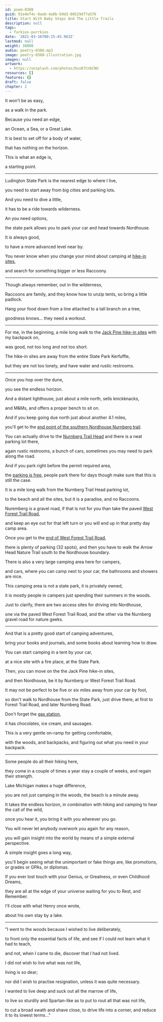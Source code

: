 ```yaml
---
id: poem-0380
guid: 91e4ef4c-8aeb-4a8b-b9d3-80529df7a576
title: Start With Baby Steps And The Little Trails
description: null
tags:
  - furkies-purrkies
date: '2021-03-16T00:15:45.963Z'
lastmod: null
weight: 38000
audio: poetry-0380.mp3
image: poetry-0380-illustration.jpg
images: null
artwork:
  - https://unsplash.com/photos/DusR7CnbCNU
resources: []
features: {}
draft: false
chapter: 2
---
```


It won't be as easy,

as a walk in the park.

Because you need an edge,

an Ocean, a Sea, or a Great Lake.

It is best to set off for a body of water,

that has nothing on the horizon.

This is what an edge is,

a starting point.

---

Ludington State Park is the nearest edge to where I live,

you need to start away from big cities and parking lots.

And you need to dive a little,

it has to be a ride towards wilderness.

An you need options,

the state park allows you to park your car and head towards Nordhouse.

It is always good,

to have a more advanced level near by.

You never know when you change your mind about camping at [hike-in sites](https://goo.gl/maps/vWqnC3NnBSZYWmrGA),

and search for something bigger or less Raccoony.

---

Though always remember, out in the wilderness,

Raccoons are family, and they know how to unzip tents, so bring a little padlock.

Hang your food down from a line attached to a tall branch on a tree,

goodness knows... they need a workout.

---

For me, in the beginning, a mile long walk to the [Jack Pine hike-in sites](https://www2.dnr.state.mi.us/ParksandTrails/Details.aspx?id=168\&type=SPCG) with my backpack on,

was good, not too long and not too short.

The hike-in sites are away from the entire State Park Kerfuffle,

but they are not too lonely, and have water and rustic restrooms.

---

Once you hop over the dune,

you see the endless horizon.

And a distant lighthouse, just about a mile north, sells knickknacks,

and M\&Ms, and offers a proper bench to sit on.

And if you keep going due north just about another 4.1 miles,

you'll get to the [end point of the southern Nordhouse Nurnberg trail](https://goo.gl/maps/yEjfkpDshPNVegq78).

You can actually drive to the [Nurnberg Trail Head](https://goo.gl/maps/wzXUKQr7AhmTQqQw7) and there is a neat parking lot there,

again rustic restrooms, a bunch of cars, sometimes you may need to park along the road.

And if you park right before the permit required area,

the [parking is free](https://goo.gl/maps/AL1Z2k7ThQ6ajmDD6), people park there for days though make sure that this is still the case.

It is a mile long walk from the Nurnberg Trail Head parking lot,

to the beach and all the sites, but it is a paradise, and no Raccoons.

Nuremberg is a gravel road, if that is not for you than take the paved [West Forest Trail Road](https://goo.gl/maps/uavgj5pSmW396DUJ7),

and keep an eye out for that left turn or you will end up in that pretty day camp area.

Once you get to the [end of West Forest Trail Road](https://goo.gl/maps/R2M8RbYSftjvgqHx9),

there is plenty of parking (32 spots), and then you have to walk the Arrow Head Nature Trail south to the Nordhouse boundary.

There is also a very large camping area here for campers,

and cars, where you can camp next to your car, the bathrooms and showers are nice.

This camping area is not a state park, it is privately owned,

it is mostly people in campers just spending their summers in the woods.

Just to clarify, there are two access sites for driving into Nordhouse,

one via the paved West Forest Trail Road, and the other via the Nurnberg gravel road for nature geeks.

---

And that is a pretty good start of camping adventures,

bring your books and journals, and some books about learning how to draw.

You can start camping in a tent by your car,

at a nice site with a fire place, at the State Park.

Then, you can move on the the Jack Pine hike-in sites,

and then Nordhouse, be it by Nurnberg or West Forest Trail Road.

It may not be perfect to be five or six miles away from your car by foot,

so don't walk to Nordhouse from the State Park, just drive there, at first to Forest Trail Road, and later Nurnberg Road.

Don't forget the [gas station](https://goo.gl/maps/GmftgFifmwkzzHKu7),

it has chocolates, ice cream, and sausages.

This is a very gentle on-ramp for getting comfortable,

with the woods, and backpacks, and figuring out what you need in your backpack.

---

Some people do all their hiking here,

they come in a couple of times a year stay a couple of weeks, and regain their strength.

Lake Michigan makes a huge difference,

you are not just camping in the woods, the beach is a minute away.

It takes the endless horizon, in combination with hiking and camping to hear the call of the wild,

once you hear it, you bring it with you wherever you go.

You will never let anybody overwork you again for any reason,

you will gain insight into the world by means of a simple external perspective.

A simple insight goes a long way,

you'll begin seeing what the unimportant or fake things are, like promotions, or grades or GPAs, or diplomas.

If you ever lost touch with your Genius, or Greatness, or even Childhood Dreams,

they are all at the edge of your universe waiting for you to Rest, and Remember.

I'll close with what Henry once wrote,

about his own stay by a lake.

---

"I went to the woods because I wished to live deliberately,

to front only the essential facts of life, and see if I could not learn what it had to teach,

and not, when I came to die, discover that I had not lived.

I did not wish to live what was not life,

living is so dear;

nor did I wish to practise resignation, unless it was quite necessary.

I wanted to live deep and suck out all the marrow of life,

to live so sturdily and Spartan-like as to put to rout all that was not life,

to cut a broad swath and shave close, to drive life into a corner, and reduce it to its lowest terms..."
